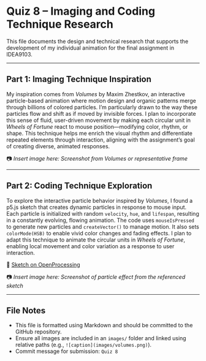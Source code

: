 # Quiz 8 – Imaging and Coding Technique Research

This file documents the design and technical research that supports the development of my individual animation for the final assignment in IDEA9103.

---

## Part 1: Imaging Technique Inspiration

My inspiration comes from *Volumes* by Maxim Zhestkov, an interactive particle-based animation where motion design and organic patterns merge through billions of colored particles. I’m particularly drawn to the way these particles flow and shift as if moved by invisible forces. I plan to incorporate this sense of fluid, user-driven movement by making each circular unit in *Wheels of Fortune* react to mouse position—modifying color, rhythm, or shape. This technique helps me enrich the visual rhythm and differentiate repeated elements through interaction, aligning with the assignment’s goal of creating diverse, animated responses.

📷 *Insert image here: Screenshot from Volumes or representative frame*

---

## Part 2: Coding Technique Exploration

To explore the interactive particle behavior inspired by *Volumes*, I found a p5.js sketch that creates dynamic particles in response to mouse input. Each particle is initialized with random `velocity`, `hue`, and `lifespan`, resulting in a constantly evolving, flowing animation. The code uses `mouseIsPressed` to generate new particles and `createVector()` to manage motion. It also sets `colorMode(HSB)` to enable vivid color changes and fading effects. I plan to adapt this technique to animate the circular units in *Wheels of Fortune*, enabling local movement and color variation as a response to user interaction.

🔗 [Sketch on OpenProcessing](https://openprocessing.org/sketch/2025005)

📷 *Insert image here: Screenshot of particle effect from the referenced sketch*

---

## File Notes

- This file is formatted using Markdown and should be committed to the GitHub repository.
- Ensure all images are included in an `images/` folder and linked using relative paths (e.g., `![caption](images/volumes.png)`).
- Commit message for submission: `Quiz 8`



